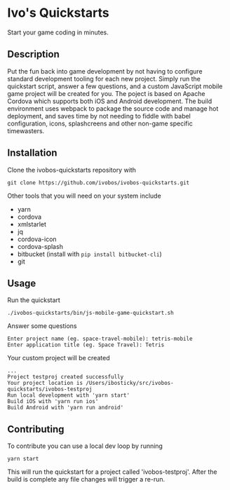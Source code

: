 # Ivo's Quickstarts
Start your game coding in minutes.

## Description
Put the fun back into game development by not having to configure standard development tooling for each new project. Simply run the quickstart script, answer a few questions, and a custom JavaScript mobile game project will be created 
for you. The poject is based on Apache Cordova which supports both iOS and Android development. The build environment uses webpack to package the source code and manage hot deployment, and saves time by not needing to fiddle with 
babel configuration, icons, splashcreens and other non-game specific timewasters.

## Installation
Clone the ivobos-quickstarts repository with
```
git clone https://github.com/ivobos/ivobos-quickstarts.git
```
Other tools that you will need on your system include
- yarn 
- cordova
- xmlstarlet
- jq
- cordova-icon
- cordova-splash
- bitbucket (install with `pip install bitbucket-cli`)
- git

## Usage

Run the quickstart
```
./ivobos-quickstarts/bin/js-mobile-game-quickstart.sh
```
Answer some questions
```
Enter project name (eg. space-travel-mobile): tetris-mobile
Enter application title (eg. Space Travel): Tetris
```
Your custom project will be created
```
...
Project testproj created successfully
Your project location is /Users/ibosticky/src/ivobos-quickstarts/ivobos-testproj
Run local development with 'yarn start'
Build iOS with 'yarn run ios'
Build Android with 'yarn run android'
```

## Contributing
To contribute you can use a local dev loop by running
```
yarn start
```
This will run the quickstart for a project called 'ivobos-testproj'. After the build is
complete any file changes will trigger a re-run.








